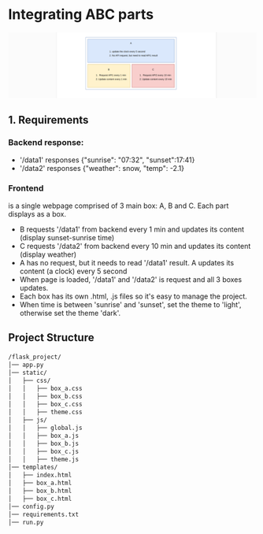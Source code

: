 # Integrating ABC parts

![abc parts](./90-markdown-resources/201-ABC%20parts%20requirements.png)

## 1. Requirements

### Backend response:

- '/data1' responses {"sunrise": "07:32", "sunset":17:41}
- '/data2' responses {"weather": snow, "temp": -2.1}

### Frontend

is a single webpage comprised of 3 main box: A, B and C. Each part displays as a box.

- B requests '/data1' from backend every 1 min and updates its content (display sunset-sunrise time)
- C requests '/data2' from backend every 10 min and updates its content (display weather)
- A has no request, but it needs to read '/data1' result. A updates its content (a clock) every 5 second
- When page is loaded, '/data1' and '/data2' is request and all 3 boxes updates.
- Each box has its own .html, .js files so it's easy to manage the project.
- When time is between 'sunrise' and 'sunset', set the theme to 'light', otherwise set the theme 'dark'.

## Project Structure

```
/flask_project/
│── app.py
│── static/
│   ├── css/
│   │   ├── box_a.css
│   │   ├── box_b.css
│   │   ├── box_c.css
│   │   ├── theme.css
│   ├── js/
│   │   ├── global.js
│   │   ├── box_a.js
│   │   ├── box_b.js
│   │   ├── box_c.js
│   │   ├── theme.js
│── templates/
│   ├── index.html
│   ├── box_a.html
│   ├── box_b.html
│   ├── box_c.html
│── config.py
│── requirements.txt
│── run.py

```
